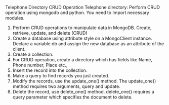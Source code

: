 Telephone Directory CRUD Operation
Telephone directory: Perform CRUD operation using mongodb and python.
You need to
Import necessary modules.
1) Perform CRUD operations to manipulate data in MongoDB. Create, retrieve, update, and delete (CRUD)
2) Create a database using attribute style on a MongoClient instance. Declare a variable db and assign the new database as an attribute of the client.
3) Create a collection.
4) For CRUD operation, create a directory which has fields like Name, Phone number, Place etc.,
5) Insert the record into the collection.
6) Make a query to find records you just created.
7) Modify the records, use the update_one() method. The update_one() method requires two arguments, query and update.
8) Delete the record, use delete_one() method. delete_one() requires a query parameter which specifies the document to delete.
